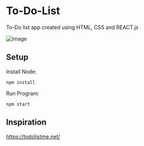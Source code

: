 # To-Do-List

To-Do list app created using HTML, CSS and REACT.js

![image](https://user-images.githubusercontent.com/128534708/226742604-4261541a-656c-4228-bc87-a0321131205e.png)

## Setup
Install Node:
```
npm install
```
Run Program:
```
npm start
```

## Inspiration
https://todolistme.net/
